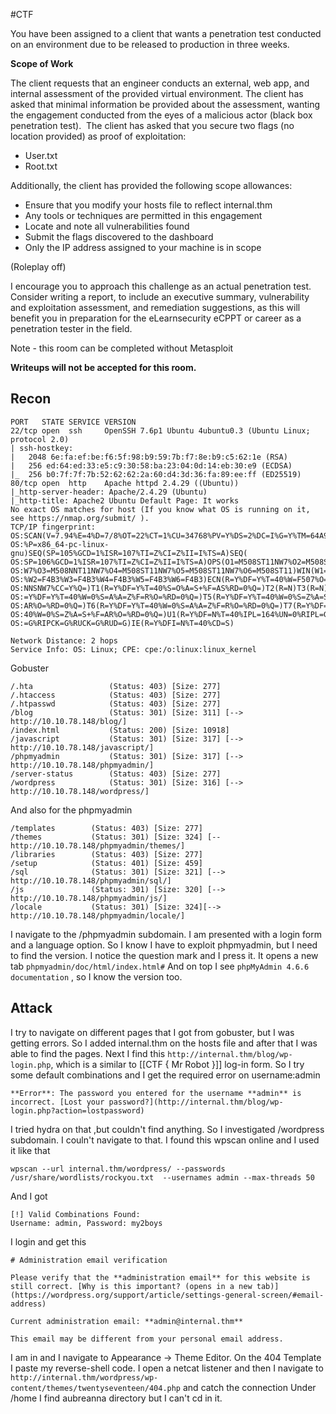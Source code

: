 #CTF 

You have been assigned to a client that wants a penetration test conducted on an environment due to be released to production in three weeks. 

**Scope of Work**

The client requests that an engineer conducts an external, web app, and internal assessment of the provided virtual environment. The client has asked that minimal information be provided about the assessment, wanting the engagement conducted from the eyes of a malicious actor (black box penetration test).  The client has asked that you secure two flags (no location provided) as proof of exploitation:

- User.txt
- Root.txt  

Additionally, the client has provided the following scope allowances:

- Ensure that you modify your hosts file to reflect internal.thm
- Any tools or techniques are permitted in this engagement
- Locate and note all vulnerabilities found
- Submit the flags discovered to the dashboard
- Only the IP address assigned to your machine is in scope

(Roleplay off)

I encourage you to approach this challenge as an actual penetration test. Consider writing a report, to include an executive summary, vulnerability and exploitation assessment, and remediation suggestions, as this will benefit you in preparation for the eLearnsecurity eCPPT or career as a penetration tester in the field.

  

Note - this room can be completed without Metasploit

****Writeups will not be accepted for this room.****

## Recon

```
PORT   STATE SERVICE VERSION
22/tcp open  ssh     OpenSSH 7.6p1 Ubuntu 4ubuntu0.3 (Ubuntu Linux; protocol 2.0)
| ssh-hostkey: 
|   2048 6e:fa:ef:be:f6:5f:98:b9:59:7b:f7:8e:b9:c5:62:1e (RSA)
|   256 ed:64:ed:33:e5:c9:30:58:ba:23:04:0d:14:eb:30:e9 (ECDSA)
|_  256 b0:7f:7f:7b:52:62:62:2a:60:d4:3d:36:fa:89:ee:ff (ED25519)
80/tcp open  http    Apache httpd 2.4.29 ((Ubuntu))
|_http-server-header: Apache/2.4.29 (Ubuntu)
|_http-title: Apache2 Ubuntu Default Page: It works
No exact OS matches for host (If you know what OS is running on it, see https://nmap.org/submit/ ).
TCP/IP fingerprint:
OS:SCAN(V=7.94%E=4%D=7/8%OT=22%CT=1%CU=34768%PV=Y%DS=2%DC=I%G=Y%TM=64A93BD4
OS:%P=x86_64-pc-linux-gnu)SEQ(SP=105%GCD=1%ISR=107%TI=Z%CI=Z%II=I%TS=A)SEQ(
OS:SP=106%GCD=1%ISR=107%TI=Z%CI=Z%II=I%TS=A)OPS(O1=M508ST11NW7%O2=M508ST11N
OS:W7%O3=M508NNT11NW7%O4=M508ST11NW7%O5=M508ST11NW7%O6=M508ST11)WIN(W1=F4B3
OS:%W2=F4B3%W3=F4B3%W4=F4B3%W5=F4B3%W6=F4B3)ECN(R=Y%DF=Y%T=40%W=F507%O=M508
OS:NNSNW7%CC=Y%Q=)T1(R=Y%DF=Y%T=40%S=O%A=S+%F=AS%RD=0%Q=)T2(R=N)T3(R=N)T4(R
OS:=Y%DF=Y%T=40%W=0%S=A%A=Z%F=R%O=%RD=0%Q=)T5(R=Y%DF=Y%T=40%W=0%S=Z%A=S+%F=
OS:AR%O=%RD=0%Q=)T6(R=Y%DF=Y%T=40%W=0%S=A%A=Z%F=R%O=%RD=0%Q=)T7(R=Y%DF=Y%T=
OS:40%W=0%S=Z%A=S+%F=AR%O=%RD=0%Q=)U1(R=Y%DF=N%T=40%IPL=164%UN=0%RIPL=G%RID
OS:=G%RIPCK=G%RUCK=G%RUD=G)IE(R=Y%DFI=N%T=40%CD=S)

Network Distance: 2 hops
Service Info: OS: Linux; CPE: cpe:/o:linux:linux_kernel
```

Gobuster 

```
/.hta                 (Status: 403) [Size: 277]
/.htaccess            (Status: 403) [Size: 277]
/.htpasswd            (Status: 403) [Size: 277]
/blog                 (Status: 301) [Size: 311] [--> http://10.10.78.148/blog/]         
/index.html           (Status: 200) [Size: 10918]
/javascript           (Status: 301) [Size: 317] [--> http://10.10.78.148/javascript/]   
/phpmyadmin           (Status: 301) [Size: 317] [--> http://10.10.78.148/phpmyadmin/]   
/server-status        (Status: 403) [Size: 277]
/wordpress            (Status: 301) [Size: 316] [--> http://10.10.78.148/wordpress/]    
```

And also for the phpmyadmin
```
/templates        (Status: 403) [Size: 277]
/themes           (Status: 301) [Size: 324] [--http://10.10.78.148/phpmyadmin/themes/]  
/libraries        (Status: 403) [Size: 277]
/setup            (Status: 401) [Size: 459]
/sql              (Status: 301) [Size: 321] [--> http://10.10.78.148/phpmyadmin/sql/]  
/js               (Status: 301) [Size: 320] [--> http://10.10.78.148/phpmyadmin/js/]    
/locale           (Status: 301) [Size: 324][--> http://10.10.78.148/phpmyadmin/locale/] 
```

I navigate to the /phpmyadmin subdomain. I am presented with a login form and a language option. So I know I have to exploit phpmyadmin, but I need to find the version.
I notice the question mark and I press it. It opens a new tab `phpmyadmin/doc/html/index.html#`
And on top I see `phpMyAdmin 4.6.6 documentation` , so I know the version too.

## Attack

I try to navigate on different pages that I got from gobuster, but I was getting errors.
So I added internal.thm on the hosts file and after that I was able to find the pages.
Next I find this `http://internal.thm/blog/wp-login.php`, which is a similar to [[CTF { Mr Robot }]] log-in form. So I try some default combinations and I get the required error on username:admin
```
**Error**: The password you entered for the username **admin** is incorrect. [Lost your password?](http://internal.thm/blog/wp-login.php?action=lostpassword)
```

I tried hydra on that ,but couldn't find anything. So I investigated /wordpress subdomain. I couln't navigate to that.
I found this wpscan online and I used it like that
```
wpscan --url internal.thm/wordpress/ --passwords /usr/share/wordlists/rockyou.txt  --usernames admin --max-threads 50
```

And I got
```
[!] Valid Combinations Found:                                                           
Username: admin, Password: my2boys    
```

I login and get this
```
# Administration email verification

Please verify that the **administration email** for this website is still correct. [Why is this important? (opens in a new tab)](https://wordpress.org/support/article/settings-general-screen/#email-address)

Current administration email: **admin@internal.thm**

This email may be different from your personal email address.
```

I am in and I navigate to Appearance -> Theme Editor.
On the 404 Template I paste my reverse-shell code.
I open a netcat listener and then
I navigate to `http://internal.thm/wordpress/wp-content/themes/twentyseventeen/404.php`
and catch the connection
Under /home I find aubreanna directory but I can't cd in it.